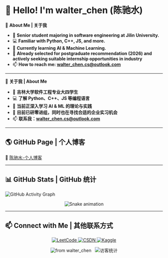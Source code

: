 # 👋 Hello! I'm walter_chen (陈驰水)  

🔭 **About Me | 关于我**  
- 🚀 **Senior student majoring in software engineering at Jilin University.**  
- 💻 **Familiar with Python, C++, JS, and more.**  
- 🌱 **Currently learning AI & Machine Learning.**
- 🎯 **Already selected for postgraduate recommendation (2026) and actively seeking suitable internship opportunities in industry**
- 📫 **How to reach me: [walter_chen.cs@outlook.com](mailto:walter_chen.cs@outlook.com)**  

---

🔭 **关于我 | About Me**  
- 🚀 **吉林大学软件工程专业大四学生**  
- 💻 **了解 Python、C++、JS 等编程语言**  
- 🌱 **当前正深入学习 AI & ML 的理论与实践**
- 🎯 **目前已研零进组，同时也在寻找合适的企业实习机会**
- 📫 **联系我：[walter_chen.cs@outlook.com](mailto:walter_chen.cs@outlook.com)**
---

## 🌎 GitHub Page | 个人博客 
🔗 [陈驰水-个人博客](https://ChenChiShui.github.io/)  

---

## 📊 GitHub Stats | GitHub 统计


![GitHub Activity Graph](https://github-readme-activity-graph.vercel.app/graph?username=ChenChiShui&theme=github-dark)  
<p align="center">
  <img src="https://cdn.jsdelivr.net/gh/ChenChiShui/ChenChiShui/assets/github-contribution-grid-snake.svg" alt="Snake animation" />
</p>




---
## 📫 Connect with Me | 其他联系方式

<p align="center">
  <a href="https://leetcode.cn/u/walter_chen/" target="_blank">
    <img src="https://img.shields.io/badge/LeetCode-orange?style=for-the-badge&logo=LeetCode&logoColor=white" alt="LeetCode">
  </a>
  <a href="https://blog.csdn.net/m0_72113406?spm=1000.2115.3001.5343" target="_blank">
    <img src="https://img.shields.io/badge/CSDN-red?style=for-the-badge&logo=C&logoColor=white" alt="CSDN">
  </a>
  <a href="https://www.kaggle.com/walterchencs" target="_blank">
    <img src="https://img.shields.io/badge/Kaggle-blue?style=for-the-badge&logo=Kaggle&logoColor=white" alt="Kaggle">
  </a>
</p>
<p align="center">
  <img src="https://img.shields.io/badge/⭐️_From-walter__chen-blue?style=flat-square&logo=github" alt="from walter_chen" />
  &nbsp;
  <img src="https://visitor-badge.laobi.icu/badge?page_id=ChenChiShui&left_color=gray&right_color=blue" alt="访客统计" />
</p>
